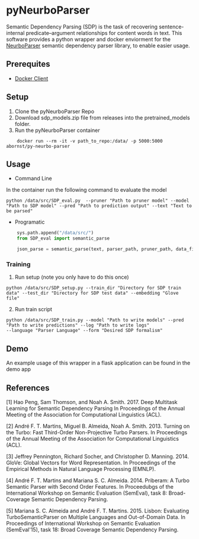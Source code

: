 # pyNeurboParser
Semantic Dependency Parsing (SDP) is the task of recovering sentence-internal predicate–argument relationships for content words in text. This software provides a python wrapper and docker enviorment for the [NeurboParser](https://github.com/Noahs-ARK/NeurboParser) semantic dependency parser library, to enable easier usage. 

## Prerequites

- [Docker Client](https://www.docker.com/)

## Setup

1. Clone the pyNeurboParser Repo
2. Download sdp_models.zip file from releases into the pretrained_models folder. 
3. Run the pyNeurboParser container
```
	docker run --rm -it -v path_to_repo:/data/ -p 5000:5000 abornst/py-neurbo-parser
```

## Usage 
- Command Line

In the container run the following command to evaluate the model

```
python /data/src/SDP_eval.py  --pruner "Path to pruner model" --model "Path to SDP model" --pred "Path to prediction output" --text "Text to be parsed"
```

- Programatic

```python
    sys.path.append("/data/src/")
    from SDP_eval import semantic_parse

    json_parse = semantic_parse(text, parser_path, pruner_path, data_file, model_path, prediction_path)
```

### Training    
1. Run setup (note you only have to do this once)

```
python /data/src/SDP_setup.py --train_dir "Directory for SDP train data" --test_dir "Directory for SDP test data" --embedding "Glove file"
```

2. Run train script 
```
python /data/src/SDP_train.py --model "Path to write models" --pred "Path to write predictions" --log "Path to write logs"
--language "Parser Language" --form "Desired SDP formalism"
```

## Demo
An example usage of this wrapper in a flask application can be found in the demo app

## References
	
[1] Hao Peng, Sam Thomson, and Noah A. Smith. 2017. 
Deep Multitask Learning for Semantic Dependency Parsing
In Proceedings of the Annual Meeting of the Association for Computational Linguistics (ACL).
	
[2] André F. T. Martins, Miguel B. Almeida, Noah A. Smith. 2013. 
Turning on the Turbo: Fast Third-Order Non-Projective Turbo Parsers. 
In Proceedings of the Annual Meeting of the Association for Computational Linguistics (ACL).
	
[3] Jeffrey Pennington, Richard Socher, and Christopher D. Manning. 2014. 
GloVe: Global Vectors for Word Representation. 
In Proceedings of the Empirical Methods in Natural Language Processing (EMNLP).

[4] André F. T. Martins and Mariana S. C. Almeida. 2014.
Priberam: A Turbo Semantic Parser with Second Order Features.
In Proceedubgs of the International Workshop on Semantic Evaluation (SemEval), task 8: Broad-Coverage Semantic Dependency Parsing.

[5] Mariana S. C. Almeida and André F. T. Martins. 2015.
Lisbon: Evaluating TurboSemanticParser on Multiple Languages and Out-of-Domain Data.
In Proceedings of International Workshop on Semantic Evaluation (SemEval'15), task 18: Broad Coverage Semantic Dependency Parsing.
